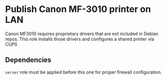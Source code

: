 # Publish Canon MF-3010 printer on LAN

Canon MF3010 requires proprietary drivers that are not included in Debian
repos. This role installs those drivers and configures a shared printer via
CUPS

## Dependencies

`server` role must be applied before this one for proper firewall
configuration.
